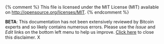 {% comment %}
This file is licensed under the MIT License (MIT) available on
http://opensource.org/licenses/MIT.
{% endcomment %}

<!--Temporary disclaimer BEGIN-->
<div id="develdocdisclaimer" class="develdocdisclaimer"><div>
<b>BETA</b>: This documentation has not been extensively reviewed by Bitcoin experts and so likely contains numerous errors. Please use the <em>Issue</em> and <em>Edit</em> links on the bottom left menu to help us improve.  <a href="#" onclick="disclaimerClose(event);">Click here</a> to close this disclaimer.
<a class="develdocdisclaimerclose" onclick="disclaimerClose(event);">X</a>
</div></div>
<script>disclaimerAutoClose();</script>
<!--Temporary disclaimer END-->
